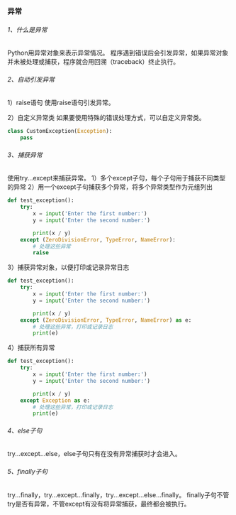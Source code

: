 ### 异常

###### 1、什么是异常
Python用异常对象来表示异常情况。
程序遇到错误后会引发异常，如果异常对象并未被处理或捕获，程序就会用回溯（traceback）终止执行。

###### 2、自动引发异常
1）raise语句
使用raise语句引发异常。

2）自定义异常类
如果要使用特殊的错误处理方式，可以自定义异常类。

```python
class CustomException(Exception):
    pass
```

###### 3、捕获异常
使用try...except来捕获异常。
1）多个except子句，每个子句用于捕获不同类型的异常
2）用一个except子句捕获多个异常，将多个异常类型作为元组列出

```python
def test_exception():
    try:
        x = input('Enter the first number:')
        y = input('Enter the second number:')

        print(x / y)
    except (ZeroDivisionError, TypeError, NameError):
        # 处理这些异常
        raise
```

3）捕获异常对象，以便打印或记录异常日志

```python
def test_exception():
    try:
        x = input('Enter the first number:')
        y = input('Enter the second number:')

        print(x / y)
    except (ZeroDivisionError, TypeError, NameError) as e:
        # 处理这些异常，打印或记录日志
        print(e)
```

4）捕获所有异常

```python
def test_exception():
    try:
        x = input('Enter the first number:')
        y = input('Enter the second number:')

        print(x / y)
    except Exception as e:
        # 处理这些异常，打印或记录日志
        print(e)
```

###### 4、else子句
try...except...else，else子句只有在没有异常捕获时才会进入。

###### 5、finally子句
try...finally，try...except...finally，try...except...else...finally。
finally子句不管try是否有异常，不管except有没有将异常捕获，最终都会被执行。

